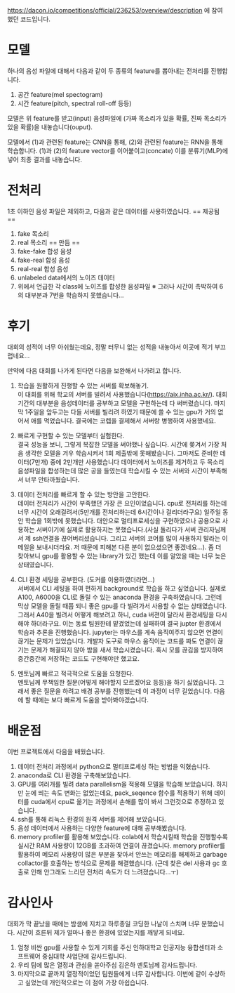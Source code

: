 https://dacon.io/competitions/official/236253/overview/description
에 참여했던 코드입니다.

# 모델
하나의 음성 파일에 대해서 다음과 같이 두 종류의 feature를 뽑아내는 전처리를 진행합니다.
1. 공간 feature(mel spectogram)  
2. 시간 feature(pitch, spectral roll-off 등등)  

모델은 위 feature를 받고(input) 음성파일에 (가짜 목소리가 있을 확률, 진짜 목소리가 있을 확률)을 내놓습니다(ouput).  

모델에서 (1)과 관련된 feature는 CNN을 통해, (2)와 관련된 feature는 RNN을 통해 학습합니다.
(1)과 (2)의 feature vector를 이어붙이고(concate) 이를 분류기(MLP)에 넣어 최종 결과를 내놓습니다.

# 전처리
1초 이하인 음성 파일은 제외하고, 다음과 같은 데이터를 사용하였습니다.
== 제공됨 ==
1. fake 목소리
2. real 목소리
== 만듬 ==
3. fake-fake 합성 음성
4. fake-real 합성 음성
5. real-real 합성 음성
6. unlabeled data에서의 노이즈 데이터
7. 위에서 언급한 각 class에 노이즈를 합성한 음성파일
※ 그러나 시간이 촉박하여 6의 대부분과 7번을 학습하지 못했습니다...

# 후기
대회의 성적이 너무 아쉬웠는데요, 정말 터무니 없는 성적을 내놓아서 이곳에 적기 부끄럽네요...  

만약에 다음 대회를 나가게 된다면 다음을 보완해서 나가려고 합니다.  
1. 학습을 원활하게 진행할 수 있는 서버를 확보해놓기.  
이 대회를 위해 학교의 서버를 빌려서 사용했습니다(https://aix.inha.ac.kr/). 대회 기간의 대부분을 음성데이터를 공부하고 모델을 구현하는데 다 써버렸습니다. 마지막 1주일을 앞두고는 다들 서버를 빌리려 하였기 때문에 쓸 수 있는 gpu가 거의 없어서 애를 먹었습니다. 결국에는 코렙을 결제해서 서버랑 병행하여 사용했네요.

2. 빠르게 구현할 수 있는 모델부터 실험한다.  
결국 성능을 보니, 그렇게 복잡한 모델을 써야했나 싶습니다. 시간에 쫒겨서 가장 처음 생각한 모델을 겨우 학습시켜서 1회 제출밖에 못해봤습니다. 그마저도 준비한 데이터(7만개) 중에 2만개만 사용했습니다
데이터에서 노이즈를 제거하고 두 목소리 음성파일을 합성하는데 많은 공을 들였는데 학습시킬 수 있는 서버와 시간이 부족해서 너무 안타까웠습니다. 

3. 데이터 전처리를 빠르게 할 수 있는 방안을 고안한다.  
데이터 전처리가 시간이 부족했던 가장 큰 요인이었습니다. cpu로 전처리를 하는데 너무 시간이 오래걸려서(5만개를 전처리하는데 6시간이나 걸리더라구요) 일주일 동안 학습을 1회밖에 못했습니다. 대안으로 멀티프로세싱을 구현하였으나 공용으로 사용하는 서버이기에 실제로 활용하지는 못했습니다.(사실 돌리다가 서버 관리자님께서 제 ssh연결을 끊어버리셨습니다. 그리고 서버의 코어를 많이 사용하지 말라는 이메일을 보내시더라요. 저 때문에 피해본 다른 분이 없으셨으면 좋겠네요...). 좀 더 찾아보니 gpu를 활용할 수 있는 library가 있긴 했는데 이를 알았을 때는 너무 늦은 상태였습니다.

4. CLI 환경 세팅을 공부한다. (도커를 이용하였더라면...)  
서버에서 CLI 세팅을 하여 편하게 background로 학습을 하고 싶었습니다. 실제로 A100, A6000을 CLI로 돌릴 수 있는 anaconda 환경을 구축하였습니다. 그런데 막상 모델을 돌릴 때쯤 되니 좋은 gpu를 다 빌려가서 사용할 수 없는 상태였습니다. 그래서 A40을 빌려서 어떻게 해보려고 하니, cuda 버젼이 달라서 환경세팅을 다시 해야 하더라구요. 이는 동료 팀원한테 맡겼었는데 실패하여 결국 jupter 환경에서 학습과 추론을 진행했습니다. jupyter는 마우스를 계속 움직여주지 않으면 연결이 끊기는 문제가 있었습니다. 개발자 도구로 마우스 움직이는 코드를 짜도 연결이 끊기는 문제가 해결되지 않아 밤을 새서 학습시켰습니다. 혹시 모를 끊김을 방지하여 중간중간에 저장하는 코드도 구현해야만 했고요. 

5. 멘토님께 빠르고 적극적으로 도움을 요청한다.   
멘토님께 무책임한 질문(어떻게 해야할지 모르겠어요 등등)을 하기 싫었습니다. 그래서 좋은 질문을 하려고 배경 공부를 진행했는데 이 과정이 너무 길었습니다. 다음에 할 때에는 보다 빠르게 도움을 받아봐야겠습니다.

# 배운점
이번 프로젝트에서 다음을 배웠습니다.  
1. 데이터 전처리 과정에서 python으로 멀티프로세싱 하는 방법을 익혔습니다.  
2. anaconda로 CLI 환경을 구축해보았습니다.  
3. GPU를 여러개를 빌려 data parallelism을 적용해 모델을 학습해 보았습니다. 하지만 눈에 띄는 속도 변화는 없었는데요, pack_seqence 함수를 적용하기 위해 데이터를 cuda에서 cpu로 옮기는 과정에서 손해를 많이 봐서 그런것으로 추정하고 있습니다.  
5. ssh를 통해 리눅스 환경의 원격 서버를 제어해 보았습니다.  
4. 음성 데이터에서 사용하는 다양한 feature에 대해 공부해봤습니다.  
5. memory profiler를 활용해 보았습니다. colab에서 학습시킬때 학습을 진행할수록 실시간 RAM 사용량이 12GB를 초과하여 연결이 끊겼습니다. memory profiler를 활용하여 메모리 사용량이 많은 부분을 찾아서 안쓰는 메모리를 해제하고 garbage collactor를 호출하는 방식으로 문제를 해결했습니다. (근데 찾은 del 사용과 gc 호출로 인해 안그래도 느리던 전처리 속도가 더 느려졌습니다...ㅜ)

# 감사인사
대회가 막 끝났을 때에는 밤샘에 지치고 하루종일 코딩한 나날이 스치며 너무 분했습니다. 시간이 흐른뒤 제가 얼마나 좋은 환경에 있었는지를 깨닿게 되네요.  
1. 엄청 비싼 gpu를 사용할 수 있게 기회를 주신 인하대학교 인공지능 융합센터과 소프트웨어 중심대학 사업단에 감사드립니다.  
2. 우리 팀에 많은 열정과 관심을 쏟아주심 김은하 멘토님께 감사드립니다.  
3. 마지막으로 끝까지 열정적이었던 팀원들에게 너무 감사합니다. 이번에 같이 수상하고 싶었는데 개인적으로는 이 점이 가장 아쉽습니다.  
